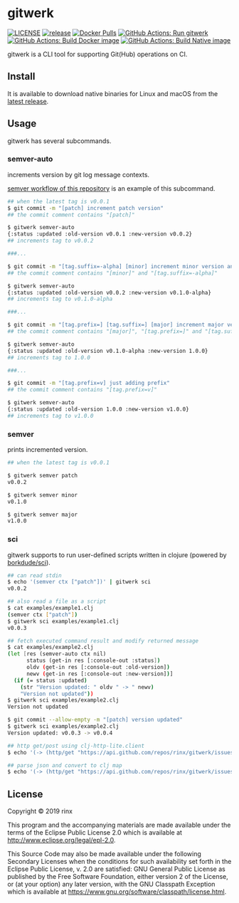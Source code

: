 # gitwerk

[![LICENSE](https://img.shields.io/github/license/rinx/gitwerk)](https://github.com/rinx/gitwerk/blob/master/LICENSE)
[![release](https://img.shields.io/github/v/release/rinx/gitwerk)](https://github.com/rinx/gitwerk/releases)
[![Docker Pulls](https://img.shields.io/docker/pulls/rinx/gitwerk.svg?style=flat-square)](https://hub.docker.com/r/rinx/gitwerk)
[![GitHub Actions: Run gitwerk](https://github.com/rinx/gitwerk/workflows/Run%20gitwerk/badge.svg)](https://github.com/rinx/gitwerk/actions)
[![GitHub Actions: Build Docker image](https://github.com/rinx/gitwerk/workflows/Build%20docker%20image/badge.svg)](https://github.com/rinx/gitwerk/actions)
[![GitHub Actions: Build Native image](https://github.com/rinx/gitwerk/workflows/Build%20native%20image/badge.svg)](https://github.com/rinx/gitwerk/actions)

gitwerk is a CLI tool for supporting Git(Hub) operations on CI.

## Install

It is available to download native binaries for Linux and macOS from the [latest release](https://github.com/rinx/gitwerk/releases/latest).

## Usage

gitwerk has several subcommands.

### semver-auto

increments version by git log message contexts.

[semver workflow of this repository](https://github.com/rinx/gitwerk/blob/master/.github/workflows/semver.yml) is an example of this subcommand.

```bash
## when the latest tag is v0.0.1
$ git commit -m "[patch] increment patch version"
## the commit comment contains "[patch]"

$ gitwerk semver-auto
{:status :updated :old-version v0.0.1 :new-version v0.0.2}
## increments tag to v0.0.2

###...

$ git commit -m "[tag.suffix=-alpha] [minor] increment minor version and add suffix"
## the commit comment contains "[minor]" and "[tag.suffix=-alpha]"

$ gitwerk semver-auto
{:status :updated :old-version v0.0.2 :new-version v0.1.0-alpha}
## increments tag to v0.1.0-alpha

###...

$ git commit -m "[tag.prefix=] [tag.suffix=] [major] increment major version and remove prefix and suffix"
## the commit comment contains "[major]", "[tag.prefix=]" and "[tag.suffix=]"

$ gitwerk semver-auto
{:status :updated :old-version v0.1.0-alpha :new-version 1.0.0}
## increments tag to 1.0.0

###...

$ git commit -m "[tag.prefix=v] just adding prefix"
## the commit comment contains "[tag.prefix=v]"

$ gitwerk semver-auto
{:status :updated :old-version 1.0.0 :new-version v1.0.0}
## increments tag to v1.0.0
```

### semver

prints incremented version.

```bash
## when the latest tag is v0.0.1

$ gitwerk semver patch
v0.0.2

$ gitwerk semver minor
v0.1.0

$ gitwerk semver major
v1.0.0
```

### sci

gitwerk supports to run user-defined scripts written in clojure (powered by [borkdude/sci](https://github.com/borkdude/sci)).

```bash
## can read stdin
$ echo '(semver ctx ["patch"])' | gitwerk sci
v0.0.2

## also read a file as a script
$ cat examples/example1.clj
(semver ctx ["patch"])
$ gitwerk sci examples/example1.clj
v0.0.3

## fetch executed command result and modify returned message
$ cat examples/example2.clj
(let [res (semver-auto ctx nil)
      status (get-in res [:console-out :status])
      oldv (get-in res [:console-out :old-version])
      newv (get-in res [:console-out :new-version])]
  (if (= status :updated)
    (str "Version updated: " oldv " -> " newv)
    "Version not updated"))
$ gitwerk sci examples/example2.clj
Version not updated

$ git commit --allow-empty -m "[patch] version updated"
$ gitwerk sci examples/example2.clj
Version updated: v0.0.3 -> v0.0.4

## http get/post using clj-http-lite.client
$ echo '(-> (http/get "https://api.github.com/repos/rinx/gitwerk/issues") println)' | gitwerk sci

## parse json and convert to clj map
$ echo '(-> (http/get "https://api.github.com/repos/rinx/gitwerk/issues") :body (json/read-value) println)' | gitwerk sci
```

## License

Copyright © 2019 rinx

This program and the accompanying materials are made available under the
terms of the Eclipse Public License 2.0 which is available at
http://www.eclipse.org/legal/epl-2.0.

This Source Code may also be made available under the following Secondary
Licenses when the conditions for such availability set forth in the Eclipse
Public License, v. 2.0 are satisfied: GNU General Public License as published by
the Free Software Foundation, either version 2 of the License, or (at your
option) any later version, with the GNU Classpath Exception which is available
at https://www.gnu.org/software/classpath/license.html.
